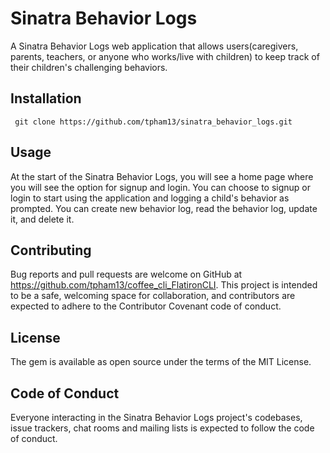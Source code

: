 # Sinatra Behavior Logs

A Sinatra Behavior Logs web application that allows users(caregivers, parents, teachers, or anyone who works/live with children) to keep track of their children's challenging behaviors. 

## Installation
``` git clone https://github.com/tpham13/sinatra_behavior_logs.git```

## Usage
At the start of the Sinatra Behavior Logs, you will see a home page where you will see the option for signup and login. You can choose to signup or login to start using the application and logging a child's behavior as prompted. You can create new behavior log, read the behavior log, update it, and delete it. 

## Contributing
Bug reports and pull requests are welcome on GitHub at https://github.com/tpham13/coffee_cli_FlatironCLI. This project is intended to be a safe, welcoming space for collaboration, and contributors are expected to adhere to the Contributor Covenant code of conduct.

## License
The gem is available as open source under the terms of the MIT License.

## Code of Conduct
Everyone interacting in the Sinatra Behavior Logs project's codebases, issue trackers, chat rooms and mailing lists is expected to follow the code of conduct.



